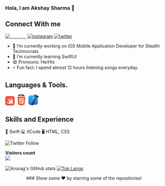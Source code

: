 ### Hola, I am Akshay Sharma 👋


## Connect With me
[<img src='https://cdn.jsdelivr.net/npm/simple-icons@3.0.1/icons/linkedin.svg' alt='linkedin' height='30' style="color: white">](https://www.linkedin.com/in/akshay-sharma-351920118/) 
[<img src='https://cdn.jsdelivr.net/npm/simple-icons@3.0.1/icons/instagram.svg' alt='instagram' height='30'>](https://www.instagram.com/official_akshaysharma.as/)
[<img src='https://cdn.jsdelivr.net/npm/simple-icons@3.0.1/icons/twitter.svg' alt='twitter' height='30'>](https://twitter.com/@itsSharma2230)  


- 🔭 I’m currently working on iOS Mobile Application Developer for Stealth Technocrats
- 🌱 I’m currently learning SwiftUI
- 😄 Pronouns: He/His
- ⚡ Fun fact: I spend almost 12 hours listening songs everyday.

## Languages & Tools.
<img src="https://raw.githubusercontent.com/github/explore/80688e429a7d4ef2fca1e82350fe8e3517d3494d/topics/swift/swift.png" height='30' > <img src="https://raw.githubusercontent.com/github/explore/80688e429a7d4ef2fca1e82350fe8e3517d3494d/topics/html/html.png" height='35' > <img src="https://raw.githubusercontent.com/github/explore/80688e429a7d4ef2fca1e82350fe8e3517d3494d/topics/xcode/xcode.png" height='35' >


## Skills and Experience
💫 Swift
💻 XCode
🖥 HTML, CSS

![Twitter Follow](https://img.shields.io/twitter/follow/itsSharma2230?style=social)

<p align="left"> 
  <b>Visitors count</b><br>
  <img src="https://profile-counter.glitch.me/AkshaySharma2230/count.svg" />
</p>


![Anurag's GitHub stats](https://github-readme-stats.vercel.app/api?username=AkshaySharma2230&show_icons=true&theme=dark)   [![Top Langs](https://github-readme-stats.vercel.app/api/top-langs/?username=AkshaySharma2230&layout=compact)](https://github.com/AkshaySharma2230/github-readme-stats)

<div align="center">
	  ### Show some ❤️ by starring some of the repositories!		
 </div>
